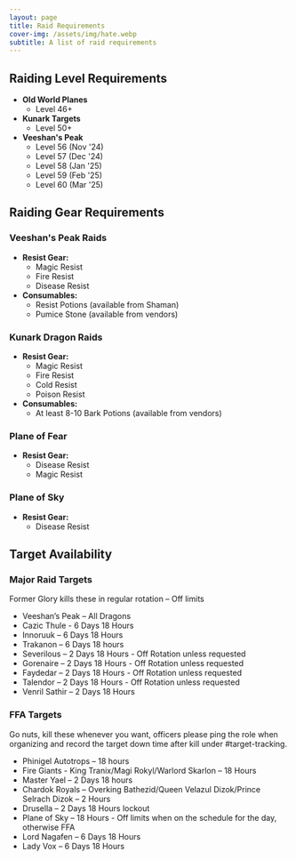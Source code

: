 ```yaml
---
layout: page
title: Raid Requirements
cover-img: /assets/img/hate.webp
subtitle: A list of raid requirements
---
```


## Raiding Level Requirements

- **Old World Planes**
	- Level 46+
- **Kunark Targets**
	- Level 50+
- **Veeshan's Peak**
	- Level 56 (Nov '24)
    - Level 57 (Dec '24)
    - Level 58 (Jan '25)
    - Level 59 (Feb '25)
    - Level 60 (Mar '25)

## Raiding Gear Requirements

### Veeshan's Peak Raids
- **Resist Gear:**
  - Magic Resist
  - Fire Resist
  - Disease Resist
- **Consumables:**
  - Resist Potions (available from Shaman)
  - Pumice Stone (available from vendors)

### Kunark Dragon Raids
- **Resist Gear:**
  - Magic Resist
  - Fire Resist
  - Cold Resist
  - Poison Resist
- **Consumables:**
  - At least 8-10 Bark Potions (available from vendors)

### Plane of Fear
- **Resist Gear:**
  - Disease Resist
  - Magic Resist

### Plane of Sky
- **Resist Gear:**
  - Disease Resist
  
## Target Availability

### Major Raid Targets
Former Glory kills these in regular rotation – Off limits

- Veeshan’s Peak – All Dragons 
- Cazic Thule - 6 Days 18 Hours
- Innoruuk – 6 Days 18 Hours
- Trakanon – 6 Days 18 hours
- Severilous – 2 Days 18 Hours - Off Rotation unless requested
- Gorenaire – 2 Days 18 Hours - Off Rotation unless requested
- Faydedar – 2 Days 18 Hours - Off Rotation unless requested
- Talendor – 2 Days 18 Hours - Off Rotation unless requested
- Venril Sathir – 2 Days 18 Hours

### FFA Targets
Go nuts, kill these whenever you want, officers please ping the role when organizing and record the target down time after kill under #target-tracking.

- Phinigel Autotrops – 18 hours
- Fire Giants - King Tranix/Magi Rokyl/Warlord Skarlon – 18 Hours
- Master Yael – 2 Days 18 hours
- Chardok Royals – Overking Bathezid/Queen Velazul Dizok/Prince Selrach Dizok – 2 Hours
- Drusella – 2 Days 18 Hours lockout
- Plane of Sky – 18 Hours - Off limits when on the schedule for the day, otherwise FFA
- Lord Nagafen – 6 Days 18 Hours
- Lady Vox – 6 Days 18 Hours
